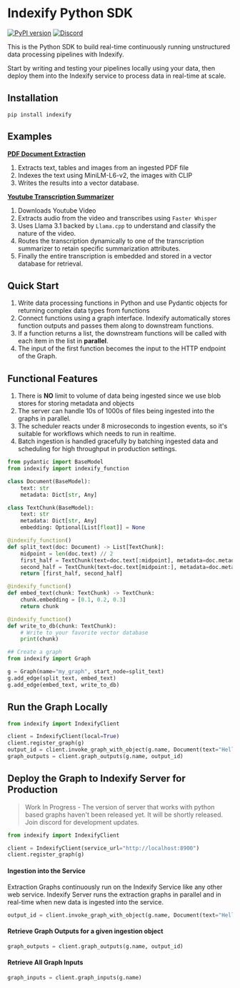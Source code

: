 # Indexify Python SDK

[![PyPI version](https://badge.fury.io/py/indexify.svg)](https://badge.fury.io/py/indexify)
[![Discord](https://dcbadge.vercel.app/api/server/VXkY7zVmTD?style=flat&compact=true)](https://discord.gg/VXkY7zVmTD)

This is the Python SDK to build real-time continuously running unstructured data processing pipelines with Indexify.

Start by writing and testing your pipelines locally using your data, then deploy them into the Indexify service to process data in real-time at scale.

## Installation

```shell
pip install indexify
```

## Examples 
**[PDF Document Extraction](./examples/pdf_document_extraction/workflow.py)**
1. Extracts text, tables and images from an ingested PDF file
2. Indexes the text using MiniLM-L6-v2, the images with CLIP
3. Writes the results into a vector database.

**[Youtube Transcription Summarizer](./examples/meeting_minutes_extraction/workflow.py)**
1. Downloads Youtube Video
2. Extracts audio from the video and transcribes using `Faster Whisper` 
3. Uses Llama 3.1 backed by `Llama.cpp` to understand and classify the nature of the video.
4. Routes the transcription dynamically to one of the transcription summarizer to retain specific summarization attributes.
5. Finally the entire transcription is embedded and stored in a vector database for retrieval.

## Quick Start
1. Write data processing functions in Python and use Pydantic objects for returning complex data types from functions
2. Connect functions using a graph interface. Indexify automatically stores function outputs and passes them along to downstream functions. 
3. If a function returns a list, the downstream functions will be called with each item in the list in **parallel**.
4. The input of the first function becomes the input to the HTTP endpoint of the Graph.

## Functional Features
1. There is **NO** limit to volume of data being ingested since we use blob stores for storing metadata and objects
2. The server can handle 10s of 1000s of files being ingested into the graphs in parallel. 
3. The scheduler reacts under 8 microseconds to ingestion events, so it's suitable for workflows which needs to run in realtime.
4. Batch ingestion is handled gracefully by batching ingested data and scheduling for high throughput in production settings.

```python
from pydantic import BaseModel
from indexify import indexify_function

class Document(BaseModel):
    text: str
    metadata: Dict[str, Any]

class TextChunk(BaseModel):
    text: str
    metadata: Dict[str, Any]
    embedding: Optional[List[float]] = None

@indexify_function()
def split_text(doc: Document) -> List[TextChunk]:
    midpoint = len(doc.text) // 2
    first_half = TextChunk(text=doc.text[:midpoint], metadata=doc.metadata)
    second_half = TextChunk(text=doc.text[midpoint:], metadata=doc.metadata)
    return [first_half, second_half]

@indexify_function()
def embed_text(chunk: TextChunk) -> TextChunk:
    chunk.embedding = [0.1, 0.2, 0.3]
    return chunk

@indexify_function()
def write_to_db(chunk: TextChunk):
    # Write to your favorite vector database
    print(chunk)

## Create a graph
from indexify import Graph

g = Graph(name="my_graph", start_node=split_text)
g.add_edge(split_text, embed_text)
g.add_edge(embed_text, write_to_db)
```

## Run the Graph Locally
```python
from indexify import IndexifyClient

client = IndexifyClient(local=True)
client.register_graph(g)
output_id = client.invoke_graph_with_object(g.name, Document(text="Hello, world!", metadata={"source": "test"}))
graph_outputs = client.graph_outputs(g.name, output_id)
```

## Deploy the Graph to Indexify Server for Production
> Work In Progress - The version of server that works with python based graphs haven't been released yet. It will be shortly released. Join discord for development updates. 
```python
from indexify import IndexifyClient

client = IndexifyClient(service_url="http://localhost:8900")
client.register_graph(g)
```

#### Ingestion into the Service
Extraction Graphs continuously run on the Indexify Service like any other web service. Indexify Server runs the extraction graphs in parallel and in real-time when new data is ingested into the service.

```python
output_id = client.invoke_graph_with_object(g.name, Document(text="Hello, world!", metadata={"source": "test"}))
```

#### Retrieve Graph Outputs for a given ingestion object
```python
graph_outputs = client.graph_outputs(g.name, output_id)
```

#### Retrieve All Graph Inputs 
```python
graph_inputs = client.graph_inputs(g.name)
```
